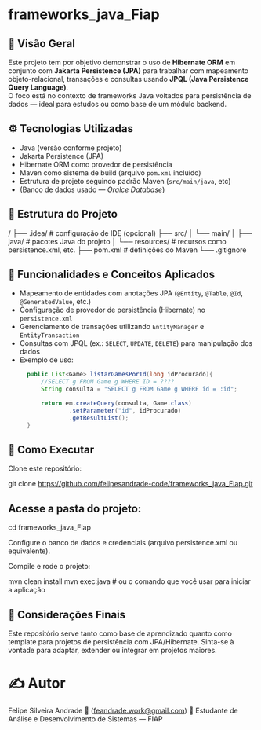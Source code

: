 # frameworks_java_Fiap

## 🧩 Visão Geral  
Este projeto tem por objetivo demonstrar o uso de **Hibernate ORM** em conjunto com **Jakarta Persistence (JPA)** para trabalhar com mapeamento objeto-relacional, transações e consultas usando **JPQL (Java Persistence Query Language)**.  
O foco está no contexto de frameworks Java voltados para persistência de dados — ideal para estudos ou como base de um módulo backend.

## ⚙️ Tecnologias Utilizadas  
- Java (versão conforme projeto)  
- Jakarta Persistence (JPA)  
- Hibernate ORM como provedor de persistência  
- Maven como sistema de build (arquivo `pom.xml` incluído)  
- Estrutura de projeto seguindo padrão Maven (`src/main/java`, etc)  
- (Banco de dados usado — *Oralce Database*)

## 📁 Estrutura do Projeto  
/
├── .idea/ # configuração de IDE (opcional)
├── src/
│ └── main/
│ ├── java/ # pacotes Java do projeto
│ └── resources/ # recursos como persistence.xml, etc.
├── pom.xml # definições do Maven
└── .gitignore

## 🍃 Funcionalidades e Conceitos Aplicados  
- Mapeamento de entidades com anotações JPA (`@Entity`, `@Table`, `@Id`, `@GeneratedValue`, etc.)  
- Configuração de provedor de persistência (Hibernate) no `persistence.xml`  
- Gerenciamento de transações utilizando `EntityManager` e `EntityTransaction`  
- Consultas com JPQL (ex.: `SELECT`, `UPDATE`, `DELETE`) para manipulação dos dados  
- Exemplo de uso: 
  ```java
    public List<Game> listarGamesPorId(long idProcurado){
        //SELECT g FROM Game g WHERE ID = ????
        String consulta = "SELECT g FROM Game g WHERE id = :id";

        return em.createQuery(consulta, Game.class)
                .setParameter("id", idProcurado)
                .getResultList();
    }

## 🚀 Como Executar

Clone este repositório:

git clone https://github.com/felipesandrade-code/frameworks_java_Fiap.git


## Acesse a pasta do projeto:

cd frameworks_java_Fiap


Configure o banco de dados e credenciais (arquivo persistence.xml ou equivalente).

Compile e rode o projeto:

mvn clean install
mvn exec:java            # ou o comando que você usar para iniciar a aplicação

## 🧾 Considerações Finais

Este repositório serve tanto como base de aprendizado quanto como template para projetos de persistência com JPA/Hibernate. Sinta-se à vontade para adaptar, extender ou integrar em projetos maiores.

# ✍️ Autor

Felipe Silveira Andrade
📧 (feandrade.work@gmail.com)
📌 Estudante de Análise e Desenvolvimento de Sistemas — FIAP
